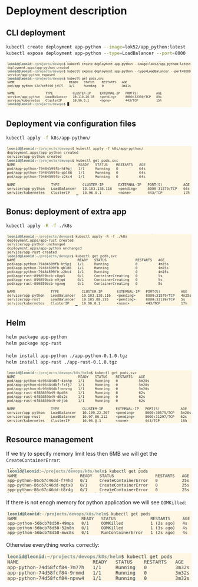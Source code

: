 # Deployment description

## CLI deployment

```bash
kubectl create deployment app-python --image=lok52/app_python:latest
kubectl expose deployment app-python --type=LoadBalancer --port=8000
```

![](./img/cli.png)

## Deployment via configuration files

```bash
kubectl apply -f k8s/app-python/
```

![](./img/conf_app_python.png)

## Bonus: deployment of extra app

```bash
kubectl apply -R -f ./k8s
```

![](./img/conf.png)

## Helm

```bash
helm package app-python
helm package app-rust

helm install app-python ./app-python-0.1.0.tgz
helm install app-rust ./app-rust-0.1.0.tgz
```

![](./img/helm.png)

## Resource management

If we try to specify memory limit less then 6MB we will get the `CreateContainerError`:

![](./img/memory_error.png)

If there is not enogh memory for python application we will see `OOMKilled`:

![](./img/oom_killed.png)

Otherwise everything works correctly:

![](./img/memory_enough.png)
